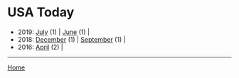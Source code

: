 # USA Today

  * 2019: 
      [July](./usa-today-2019-07.md) (1) | 
      [June](./usa-today-2019-06.md) (1) | 
  * 2018: 
      [December](./usa-today-2018-12.md) (1) | 
      [September](./usa-today-2018-09.md) (1) | 
  * 2016: 
      [April](./usa-today-2016-04.md) (2) | 

----

[Home](../)
